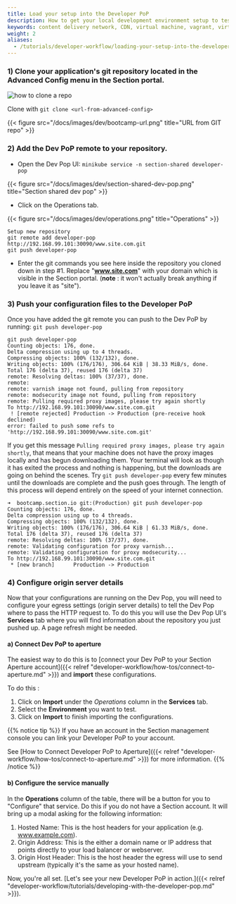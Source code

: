 ```yaml
---
title: Load your setup into the Developer PoP
description: How to get your local development environment setup to test Section CDN on your local machine.
keywords: content delivery network, CDN, virtual machine, vagrant, virtualbox, git, cli, local development, local machine, staging environment, developer pop
weight: 2
aliases:
  - /tutorials/developer-workflow/loading-your-setup-into-the-developer-pop/
---
```


<!-- Run `minikube service -n section-shared developer-pop`. Your browser will open when the endpoint for the service becomes ready. -->

### 1) Clone your application's git repository located in the **Advanced Config** menu in the Section portal.
  ![how to clone a repo](/docs/images/dev/advanced-config-git.png)

  Clone with `git clone <url-from-advanced-config>`

  {{< figure src="/docs/images/dev/bootcamp-url.png" title="URL from GIT repo" >}}

### 2) Add the Dev PoP remote to your repository.
  * Open the Dev Pop UI: `minikube service -n section-shared developer-pop`

{{< figure src="/docs/images/dev/section-shared-dev-pop.png" title="Section shared dev pop" >}}

  * Click on the Operations tab.

{{< figure src="/docs/images/dev/operations.png" title="Operations" >}}

```
Setup new repository
git remote add developer-pop http://192.168.99.101:30090/www.site.com.git
git push developer-pop
```

  * Enter the git commands you see here inside the repository you cloned down in step #1. Replace "**www.site.com**" with your domain which is visible in the Section portal. (**note** : it won't actually break anything if you leave it as "site").


### 3) Push your configuration files to the Developer PoP
  Once you have added the git remote you can push to the Dev PoP by running: `git push developer-pop`

```
git push developer-pop
Counting objects: 176, done.
Delta compression using up to 4 threads.
Compressing objects: 100% (132/132), done.
Writing objects: 100% (176/176), 306.64 KiB | 38.33 MiB/s, done.
Total 176 (delta 37), reused 176 (delta 37)
remote: Resolving deltas: 100% (37/37), done.
remote:
remote: varnish image not found, pulling from repository
remote: modsecurity image not found, pulling from repository
remote: Pulling required proxy images, please try again shortly
To http://192.168.99.101:30090/www.site.com.git
 ! [remote rejected] Production -> Production (pre-receive hook declined)
error: failed to push some refs to 'http://192.168.99.101:30090/www.site.com.git'
```


  If you get this message `Pulling required proxy images, please try again shortly`, that means that your machine does not have the proxy images locally and has begun downloading them. Your terminal will look as though it has exited the process and nothing is happening, but the downloads are going on behind the scenes. Try `git push developer-pop` every few minutes until the downloads are complete and the push goes through. The length of this process will depend entirely on the speed of your internet connection.

```
➜  bootcamp.section.io git:(Production) git push developer-pop
Counting objects: 176, done.
Delta compression using up to 4 threads.
Compressing objects: 100% (132/132), done.
Writing objects: 100% (176/176), 306.64 KiB | 61.33 MiB/s, done.
Total 176 (delta 37), reused 176 (delta 37)
remote: Resolving deltas: 100% (37/37), done.
remote: Validating configuration for proxy varnish...
remote: Validating configuration for proxy modsecurity...
To http://192.168.99.101:30090/www.site.com.git
 * [new branch]      Production -> Production
```

### 4) Configure origin server details
Now that your configurations are running on the Dev Pop, you will need to configure your egress settings (origin server details) to tell the Dev Pop where to pass the HTTP request to. To do this you will use the Dev Pop UI's **Services** tab where you will find information about the repository you just pushed up. A page refresh might be needed.

#### a) Connect Dev PoP to aperture
 The easiest way to do this is to [connect your Dev PoP to your Section Aperture account]({{< relref "developer-workflow/how-tos/connect-to-aperture.md" >}}) and **import** these configurations.

To do this :

1. Click on **Import** under the *Operations* column in the **Services** tab.
2. Select the **Environment** you want to test.
3. Click on **Import** to finish importing the configurations.

{{% notice tip %}}
If you have an account in the Section management console you can link your Developer PoP to your account.

See [How to Connect Developer PoP to Aperture]({{< relref "developer-workflow/how-tos/connect-to-aperture.md" >}}) for more information.
{{% /notice %}}

#### b) Configure the service manually
In the **Operations** column of the table, there will be a button for you to "Configure" that service. Do this if you do not have a Section account. It will bring up a modal asking for the following information:

1. Hosted Name: This is the host headers for your application (e.g. www.example.com).
2. Origin Address: This is the either a domain name or IP address that points directly to your load balancer or webserver.
3. Origin Host Header: This is the host header the egress will use to send upstream (typically it's the same as your hosted name).


Now, you're all set. [Let's see your new Developer PoP in action.]({{< relref "developer-workflow/tutorials/developing-with-the-developer-pop.md" >}}).

  [git]: http://git-scm.com/
  [Vagrant]: http://docs.vagrantup.com/v2/installation/
  [Minikube]: https://github.com/kubernetes/minikube/releases/tag/v0.21.0
  [VirtualBox]: http://www.virtualbox.org/
